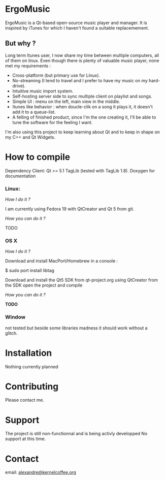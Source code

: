ErgoMusic
=========

ErgoMusic is a Qt-based open-source music player and manager.
It is inspired by iTunes for which I haven't found a suitable replacemement.

But why ?
---------

Long term Itunes user, I now share my time between multiple computers, all of them on linux.
Even though there is plenty of valuable music player, none met my requirements :
- Cross-platform (but primary use for Linux).
- No-streaming (I tend to travel and I prefer to have my music on my hard-drive).
- Intuitive music import system.
- Self-hosting server side to sync multiple client on playlist and songs.
- Simple UI : menu on the left, main view in the middle.
- Itunes like behavior : when doucle-clik on a song it plays it, it doesn't add it to a queue-list.
- A felling of finished product, since I'm the one creating it, I'll be able to tune the software for the feeling I want.

I'm also using this project to keep learning about Qt and to keep in shape on my C++ and Qt Widgets.

How to compile
==============

Dependency Client:
Qt >= 5.1
TagLib (tested with TagLib 1.8).
Doxygen for documentation

### Linux:

*How I do it ?*

I am currently using Fedora 19 with QtCreator and Qt 5 from git.

*How you can do it ?*

TODO

### OS X

*How I do it ?*

Download and install MacPort/Homebrew
in a console :

   $ sudo port install libtag

Download and install the Qt5 SDK from qt-project.org
using QtCreator from the SDK open the project and compile

*How you can do it ?*

**TODO**

### Window

not tested but beside some libraries madness it should work without a glitch.

Installation
============

Nothing currently planned

Contributing
============

Please contact me.

Support
=======

The project is still non-functionnal and is being activly developped
No support at this time.

Contact
=======
email: alexandre@kernelcoffee.org

